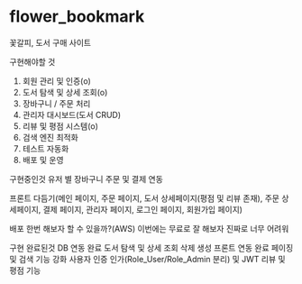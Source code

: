 # flower_bookmark
꽃갈피, 도서 구매 사이트

구현해야할 것 
1. 회원 관리 및 인증(o)
2. 도서 탐색 및 상세 조회(o)
3. 장바구니 / 주문 처리
4. 관리자 대시보드(도서 CRUD)
5. 리뷰 및 평점 시스템(o)
6. 검색 엔진 최적화
7. 테스트 자동화
8. 배포 및 운영


구현중인것
유저 별 장바구니
주문 및 결제 연동

프론트 다듬기(메인 페이지, 주문 페이지, 도서 상세페이지(평점 및 리뷰 존재),
주문 상세페이지, 결제 페이지, 관리자 페이지, 로그인 페이지, 회원가입 페이지)

배포 한번 해보자 할 수 있을까?(AWS) 이번에는 무료로 잘 해보자 진짜로 너무 어려워

구현 완료된것
DB 연동 완료
도서 탐색 및 상세 조회 삭제 생성
프론트 연동 완료
페이징 및 검색 기능 강화
사용자 인증 인가(Role_User/Role_Admin 분리) 및 JWT
리뷰 및 평점 기능
